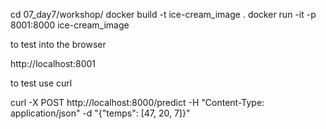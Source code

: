 cd 07_day7/workshop/
docker build -t ice-cream_image .
docker run -it -p 8001:8000 ice-cream_image

to test into the browser 

http://localhost:8001

to test use curl 

curl -X POST http://localhost:8000/predict -H "Content-Type: application/json" -d "{\"temps\": [47, 20, 7]}"

